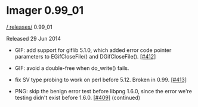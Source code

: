 # Imager 0.99_01

[ / ](..) [releases/](./) 0.99_01

Released 29 Jun 2014

 - GIF: add support for giflib 5.1.0, which added error code pointer parameters to EGifCloseFile() and DGifCloseFile(). [[#412]](https://github.com/tonycoz/imager/issues/412)

 - GIF: avoid a double-free when do_write() fails.

 - fix SV type probing to work on perl before 5.12. Broken in 0.99. [[#413]](https://github.com/tonycoz/imager/issues/413)

 - PNG: skip the benign error test before libpng 1.6.0, since the error we're testing didn't exist before 1.6.0. [[#409]](https://github.com/tonycoz/imager/issues/409) (continued)